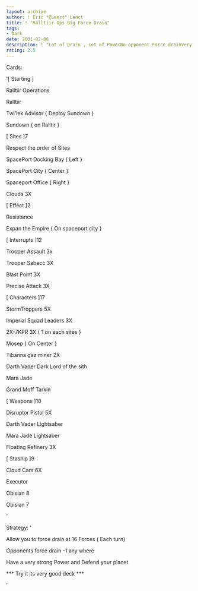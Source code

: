```yaml
---
layout: archive
author: ! Eric "@Lanct" Lanct
title: ! "Ralltiir Ops Big Force Drain"
tags:
- Dark
date: 2001-02-06
description: ! "Lot of Drain , Lot of PowerNo opponent Force drainVery Cheap Deck Not expensive deck But Good"
rating: 2.5
---
```

Cards: 

'[ Starting ]


Ralltiir Operations

Ralltiir

Twi’lek Advisor { Deploy Sundown }

Sundown { on Ralltir }


[ Sites ]7


 Respect the order of Sites 


SpacePort Docking Bay { Left }

SpacePort City { Center }

Spaceport Office { Right }

Clouds 3X


[ Effect ]2


Resistance 

Expan the Empire { On spaceport city }


[ Interrupts ]12


Trooper Assault 3x

Trooper Sabacc 3X

Blast Point 3X

Precise Attack 3X


[ Characters ]17


StormTroppers 5X

Imperial Squad Leaders 3X

2X-7KPR 3X { 1 on each sites }

Mosep { On Center }

Tibanna gaz miner 2X 

Darth Vader Dark Lord of the sith

Mara Jade

Grand Moff Tarkin


[ Weapons ]10


Disruptor Pistol 5X

Darth Vader Lightsaber

Mara Jade Lightsaber

Floating Refinery 3X


[ Staship ]9


Cloud Cars 6X

Executor

Obisian 8

Obisian 7



'

Strategy: '

Allow you to force drain at 16 Forces ( Each turn)

Opponents force drain -1 any where

Have a very strong Power and Defend your planet


*** Try it its very good deck ***




'